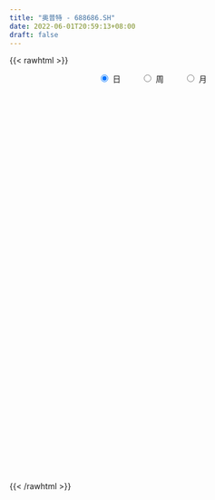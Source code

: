 ```yaml
---
title: "奥普特 - 688686.SH"
date: 2022-06-01T20:59:13+08:00
draft: false
---
```

{{< rawhtml >}}
    <div style="text-align: center">
        <label style="padding: 1rem;"><input style="margin-right: .5rem" type="radio" name="period" value="D" checked onclick="period_change(this)">日</label>
        <label style="padding: 1rem;"><input style="margin-right: .5rem" type="radio" name="period" value="W" onclick="period_change(this)">周</label>
        <label style="padding: 1rem;"><input style="margin-right: .5rem" type="radio" name="period" value="M" onclick="period_change(this)">月</label>
    </div>
    <div id="chart" style="height: 700px;"></div> 
    <script type="text/javascript">
        const D_v = [3073.56,3570.49,4450.12,4351.81,6193.19,5947.71,5060.28,4762.73,8066.5,4481.57,3810.69,2955.13,3733.96,3169.57,2418.43,2650.15,4388.27,2578.85,5516.89,4680.65,6659.04,4850.13,4272.58,3366.14,3447.49,6123.15,3478.51,3090.1,7128.72,5481.04,3891.7,6214.6,5378.89,3800.16,3992.85,5135.94,15775.53,7763.5,7075.0,7982.05,5713.21,8111.19,8560.48,5795.95,5612.41,6143.63,7220.48,8824.24,6530.58,4623.72,6844.73,8132.8,7588.41,5168.32,2643.66,3225.88,4204.15,6619.06,5146.61,4627.14,3337.14,4028.54,2800.41,3616.13,3295.38,5903.85,6522.66,3070.65,2129.88,4999.5,4240.45,4597.02,4978.2,3377.05,2982.21,4438.9,2606.77,6194.88,4438.21,2889.52,2530.87,1859.25,2761.92,3478.22,7118.58,2593.83,2273.57,1320.84,2128.8,1527.72,2535.72,1287.54,2208.32,1527.2,2178.31,1568.72,1359.23,2609.06,1745.93,1630.19,2829.21,4636.82,2268.42,10628.2,6002.99,6902.48,3728.44,2341.06,3687.93,4710.26,1876.79,3829.8,5022.76,2618.5,1788.72,1656.02,2929.17,2362.88,2639.19,1878.09,1519.16,1732.49,2083.23,2767.43,7198.29,6518.39,2303.93,2377.12,8960.37,4527.47,4140.35,3928.83,4168.21,3525.96,3702.27,3645.08,5051.84,8512.87,5534.42,2283.57,2441.63,2057.24,3264.84,2318.02,3152.36,1347.59,1591.81,2955.6,1963.22,1518.42,2050.43,1630.46,1741.0,1792.12,6138.42,2645.51,3370.64,4103.53,3391.64,3638.07,2726.08,2177.75,2423.26,2432.23,1428.82,2320.32,2194.89,1912.06,1686.68,1303.23,1623.84,1673.26,1171.04,1568.35,1701.99,1538.44,1617.11,2882.96,2317.04,1132.91,1878.59,4604.09,5059.08,5435.9,10001.3,6840.24,2634.24,2217.13,1627.99,1552.62,3615.36,2457.57,3144.85,3701.87,2417.42,2253.04,2629.06,1539.92,2896.91,2713.04,2248.25,1714.7,2337.67,1412.59,1682.41,2121.95,2188.14,2237.13,2457.49,2897.85,2135.31,2016.14,3105.97,1924.04,1173.63,1824.97,1854.95,1272.32,1208.66,1237.87,1335.62,1582.88,1299.96,1661.95,1550.37,2884.05,2635.15,2376.09,1890.06,2367.2,2984.76,2304.33,1706.64,2776.66,5144.75,3992.22,2669.59,2701.16,3022.81,2075.31,2099.63,2549.66,2147.36,3197.02,2122.51,2123.63,3040.88,7565.7,7876.41,4411.18]
const D_histogram = [0.0,-0.0342573219,1.2783448711,1.3111872267,2.0723949002,1.4787469409,2.2522717613,2.3322680843,-0.0968385449,-2.064727216,-3.2347457898,-3.1692264726,-3.9882190591,-3.5777254347,-3.0310388073,-3.4865002775,-2.0533915203,-1.5433735833,0.5274525257,1.8320067128,4.2109049876,6.1703239663,6.9475540744,7.1606775479,7.6632819515,9.1738910787,9.1988600874,8.6433979169,9.2598779862,7.0404761099,5.0077040502,2.3458686352,1.3594399968,-0.0038372292,-2.1345039665,-2.3496349243,-7.1660559418,-10.6473645422,-12.5515714287,-14.3113632698,-14.2063758217,-14.2512241138,-11.6133621921,-9.6458349786,-8.8362112082,-7.8440009589,-6.5170943064,-6.562070156,-4.5270012725,-3.2746224893,-0.4286990157,1.8055623474,4.0040177751,4.793242605,4.6741674279,5.2755154067,5.7266052635,6.3088143101,5.9792744217,4.4113764385,3.5718691131,2.0949359877,0.8753886877,0.5781919317,-0.1879513015,2.169385726,4.7382576465,6.062289872,5.8472370896,7.7041528536,9.3320665318,7.5372965525,5.8881484698,4.7097119062,2.574964908,0.6142323748,-0.009390201,0.3798773604,0.9012414607,1.2882327575,0.6974144735,0.4664270074,0.4187324407,-1.4112349694,-2.8400430554,-4.8444640344,-5.581825866,-6.2241203162,-5.578383718,-5.4399716091,-5.5198773155,-4.9649387841,-4.7695582744,-4.1004543446,-4.3857841367,-4.1526138814,-3.6289337433,-1.4832663498,-0.786164628,-0.4309932417,0.5524566839,-0.4995112974,-2.005890104,-5.4580976837,-8.0187689459,-10.1700911588,-11.2221880941,-10.964722479,-9.2202744942,-7.7580315864,-6.032388454,-3.7393988642,-1.0743410942,0.6792572159,1.7757155378,2.948140233,3.7409356278,4.277418117,4.867864448,4.7402114661,4.3943469652,4.098088775,3.9133391548,3.4408146259,4.4961103812,5.4176540348,5.3820599424,4.7881737112,5.7543997794,5.4879577747,4.3583820681,2.7700724383,1.6100131107,0.5141502152,-0.7630626172,-1.1831547086,-0.6911212693,-0.7928608827,-0.0511295389,0.1572543904,-0.3719868058,-0.2888664638,-0.9097950755,-1.6379517422,-1.5356303691,-1.2781443243,-0.9828348036,-1.4992217577,-2.0739189314,-1.7919883136,-1.6220243585,-0.8937041158,-0.1966601862,0.2277274783,-0.2222386274,-0.7381188704,-1.4404009898,-1.5330211749,-1.5669493545,-1.4337664253,-1.4463254586,-1.286189008,-0.6781667256,-0.0132285275,0.3943565691,0.3690625394,-0.1008871247,-0.0577057803,-0.3433723855,-0.3842113708,-0.6834656188,-0.7950309413,-0.6474384566,-0.2485137594,0.5134331696,0.6529648307,0.4329067671,-0.0597155031,0.1769651805,0.2755865851,0.3789373787,-0.0964154715,-0.6917573153,-1.294631361,-0.082513318,1.4914313295,2.3879071634,3.110557413,3.3595585484,3.4482987356,2.8943670509,2.5392586069,1.5723899963,0.8261708265,0.3423923776,0.0419814734,-0.5192651137,-1.2432027007,-2.4489314166,-2.9654482089,-2.5251444578,-2.2522822848,-2.0732393293,-1.8187297833,-1.1778436617,-1.1668893436,-0.9130229024,-1.0719470511,-1.4718508233,-0.6795963251,-0.1963796224,0.2706205599,0.7670635506,1.0308900626,1.0927682406,0.4482182519,0.194883957,-0.2692124562,-0.2720634051,-0.5636032705,-0.4796610433,-0.5747625419,-0.5620006276,-0.7347718982,-1.0023149402,-1.6631298505,-2.4032242845,-2.2745608217,-1.8801676202,-0.6238256959,0.8418861661,2.0803156894,2.5610562375,3.1277305588,4.4289210001,5.1093625682,5.2146824069,5.1387940079,4.9090274865,4.6053799824,4.1797469339,3.8909503263,3.3231934747,2.4980471005,1.8837447167,1.4646234327,1.5351257805,2.9367155791,4.2497004045,5.1357115112]
const D_fast = [0.0,-0.0428216524,1.5893667584,1.9500059206,3.2293123193,3.0053510952,4.3419438559,5.0050071999,2.5516909345,0.0676204594,-1.9110845619,-2.6378718628,-4.453919214,-4.9378569483,-5.1489300228,-6.4760165624,-5.5562556853,-5.4320811441,-3.2293919037,-1.4668360383,1.9647884834,5.4667884536,7.9809070804,9.9841999409,12.4026248322,16.2067067291,18.5313907596,20.1367780684,23.0682276343,22.6089447855,21.8280987383,19.7527304821,19.1061618429,17.7419253096,15.0776325806,14.2750928917,7.6671578889,1.5240081528,-3.5180915908,-8.8557242493,-12.3023307567,-15.9099850773,-16.1754637036,-16.6193952347,-18.0188242664,-18.9876142568,-19.2899811809,-20.9754745695,-20.0721560042,-19.6384328433,-16.8996841236,-14.2140321737,-11.0145723021,-9.027036821,-7.9775701412,-6.0573433107,-4.174602138,-2.0151895139,-0.8499107968,-1.3149646704,-1.2615047176,-2.2147038461,-3.2154039741,-3.3680527471,-4.1811838058,-1.2815003468,2.4719359854,5.3115406789,6.5582971689,10.3412511463,14.3021814574,14.3917356162,14.214624651,14.2136160639,12.7226102927,10.9154358533,10.2894657272,10.7737026286,11.5203770941,12.2294265803,11.8129619146,11.6985812004,11.7555697439,9.5727935915,7.4339747417,4.218437754,2.0856194559,-0.1127050734,-0.8615644046,-2.083145198,-3.5430202333,-4.2293163979,-5.2263254568,-5.5823351131,-6.9641109394,-7.7690941545,-8.1526474522,-6.3777966462,-5.8772360814,-5.6298130055,-4.5082489089,-5.6850947146,-7.6929460471,-12.5096780478,-17.0750415464,-21.7688865491,-25.6265305078,-28.1102455125,-28.6708661513,-29.1481311401,-28.9305851212,-27.5724452475,-25.175972751,-23.2525601369,-21.7121729306,-19.8027131771,-18.0746838754,-16.468846857,-14.6614344139,-13.6040345293,-12.851312289,-12.1230482854,-11.3294631169,-10.9417839893,-8.7624606387,-6.4865034764,-5.1765825831,-4.5734253866,-2.1685993735,-1.0630519345,-1.1030321241,-1.9988236444,-2.7563796943,-3.723705036,-5.1916835227,-5.9075642912,-5.5883111692,-5.8882660033,-5.1593170442,-4.9116195174,-5.533857415,-5.522953689,-6.3713310696,-7.5089756718,-7.790561891,-7.8526119272,-7.8030111074,-8.6942035009,-9.7873804075,-9.9534468682,-10.1889890026,-9.6840947889,-9.0362159059,-8.5548963718,-9.0604221343,-9.7608320949,-10.8232144618,-11.2990899405,-11.7247554588,-11.9500141359,-12.3241545338,-12.4855653352,-12.0470847342,-11.3854536681,-10.8792794292,-10.812307824,-11.3074792692,-11.27872437,-11.6502340715,-11.7871258995,-12.2572465522,-12.56756961,-12.5818367395,-12.2450404821,-11.3547352607,-11.0519623919,-11.1637937638,-11.6713449097,-11.390422931,-11.2229048801,-11.0248197419,-11.5242764599,-12.2925576326,-13.2190895186,-12.027599805,-10.0807973252,-8.5873447005,-7.0870550976,-5.9981643251,-5.047349454,-4.877689376,-4.5979831682,-5.1717542798,-5.711430743,-6.1096110974,-6.3995266332,-7.0905894988,-8.125327761,-9.943289331,-11.2011681755,-11.3921505389,-11.6823589371,-12.0216258139,-12.2217987138,-11.8753735076,-12.1561415254,-12.1305308097,-12.5574417213,-13.3253081993,-12.7029527824,-12.2688309853,-11.734175663,-11.0459667846,-10.524417757,-10.1893475188,-10.7218429445,-10.9264562502,-11.4578557774,-11.5287225776,-11.9611632607,-11.9971362943,-12.2359284283,-12.363666671,-12.7201309161,-13.2382526931,-14.3148500661,-15.6557505713,-16.0957273138,-16.1713760173,-15.0709905171,-13.3948071135,-11.6362986678,-10.5152940603,-9.1666870994,-6.758266408,-4.8004841979,-3.3914937575,-2.1826836546,-1.1851933043,-0.3374958128,0.2818078722,0.9657488462,1.2287903632,1.0281557641,0.8847895596,0.8318241336,1.2861079266,3.42187662,5.7972865465,7.9672255311]
const D_slow = [0.0,-0.0085643305,0.3110218873,0.638818694,1.156917419,1.5266041543,2.0896720946,2.6727391156,2.6485294794,2.1323476754,1.3236612279,0.5313546098,-0.465700155,-1.3601315136,-2.1178912155,-2.9895162849,-3.5028641649,-3.8887075608,-3.7568444294,-3.2988427511,-2.2461165042,-0.7035355127,1.0333530059,2.8235223929,4.7393428808,7.0328156504,9.3325306723,11.4933801515,13.8083496481,15.5684686755,16.8203946881,17.4068618469,17.7467218461,17.7457625388,17.2121365472,16.6247278161,14.8332138306,12.1713726951,9.0334798379,5.4556390204,1.904045065,-1.6587609634,-4.5621015115,-6.9735602561,-9.1826130582,-11.1436132979,-12.7728868745,-14.4134044135,-15.5451547316,-16.363810354,-16.4709851079,-16.019594521,-15.0185900773,-13.820279426,-12.651737569,-11.3328587174,-9.9012074015,-8.324003824,-6.8291852185,-5.7263411089,-4.8333738306,-4.3096398337,-4.0907926618,-3.9462446789,-3.9932325043,-3.4508860728,-2.2663216611,-0.7507491931,0.7110600793,2.6370982927,4.9701149256,6.8544390637,8.3264761812,9.5039041577,10.1476453847,10.3012034784,10.2988559282,10.3938252683,10.6191356335,10.9411938228,11.1155474412,11.232154193,11.3368373032,10.9840285609,10.274017797,9.0629017884,7.6674453219,6.1114152429,4.7168193134,3.3568264111,1.9768570822,0.7356223862,-0.4567671824,-1.4818807686,-2.5783268027,-3.6164802731,-4.5237137089,-4.8945302964,-5.0910714534,-5.1988197638,-5.0607055928,-5.1855834172,-5.6870559432,-7.0515803641,-9.0562726006,-11.5987953903,-14.4043424138,-17.1455230335,-19.4505916571,-21.3900995537,-22.8981966672,-23.8330463833,-24.1016316568,-23.9318173528,-23.4878884684,-22.7508534101,-21.8156195032,-20.7462649739,-19.5292988619,-18.3442459954,-17.2456592541,-16.2211370604,-15.2428022717,-14.3825986152,-13.2585710199,-11.9041575112,-10.5586425256,-9.3615990978,-7.9229991529,-6.5510097093,-5.4614141922,-4.7688960827,-4.366392805,-4.2378552512,-4.4286209055,-4.7244095826,-4.8971899,-5.0954051206,-5.1081875053,-5.0688739078,-5.1618706092,-5.2340872252,-5.461535994,-5.8710239296,-6.2549315219,-6.574467603,-6.8201763038,-7.1949817433,-7.7134614761,-8.1614585545,-8.5669646441,-8.7903906731,-8.8395557196,-8.7826238501,-8.8381835069,-9.0227132245,-9.382813472,-9.7660687657,-10.1578061043,-10.5162477106,-10.8778290753,-11.1993763273,-11.3689180087,-11.3722251405,-11.2736359983,-11.1813703634,-11.2065921446,-11.2210185897,-11.306861686,-11.4029145287,-11.5737809334,-11.7725386687,-11.9343982829,-11.9965267227,-11.8681684303,-11.7049272226,-11.5967005309,-11.6116294066,-11.5673881115,-11.4984914652,-11.4037571206,-11.4278609885,-11.6008003173,-11.9244581575,-11.945086487,-11.5722286547,-10.9752518638,-10.1976125106,-9.3577228735,-8.4956481896,-7.7720564269,-7.1372417751,-6.7441442761,-6.5376015694,-6.452003475,-6.4415081067,-6.5713243851,-6.8821250603,-7.4943579144,-8.2357199667,-8.8670060811,-9.4300766523,-9.9483864846,-10.4030689305,-10.6975298459,-10.9892521818,-11.2175079074,-11.4854946702,-11.853457376,-12.0233564573,-12.0724513629,-12.0047962229,-11.8130303352,-11.5553078196,-11.2821157594,-11.1700611965,-11.1213402072,-11.1886433212,-11.2566591725,-11.3975599901,-11.517475251,-11.6611658864,-11.8016660433,-11.9853590179,-12.2359377529,-12.6517202156,-13.2525262867,-13.8211664921,-14.2912083972,-14.4471648211,-14.2366932796,-13.7166143573,-13.0763502979,-12.2944176582,-11.1871874081,-9.9098467661,-8.6061761644,-7.3214776624,-6.0942207908,-4.9428757952,-3.8979390617,-2.9252014801,-2.0944031115,-1.4698913364,-0.9989551572,-0.632799299,-0.2490178539,0.4851610409,1.547586142,2.8315140198]
const D_data = [['2021-05-21', 382.7007, 370.3247, 365.2053, 382.7007],['2021-05-24', 371.776, 369.7879, 354.4596, 373.3665],['2021-05-25', 367.7998, 390.663, 367.7998, 394.7784],['2021-05-26', 391.1998, 379.3805, 377.7403, 393.6353],['2021-05-27', 380.6032, 392.1541, 377.7403, 410.226],['2021-05-28', 395.2257, 377.2433, 374.7681, 395.2257],['2021-05-31', 377.2433, 396.6274, 370.782, 398.6155],['2021-06-01', 396.6373, 392.4324, 386.985, 410.5441],['2021-06-02', 393.0587, 355.8811, 353.4854, 393.6452],['2021-06-03', 355.9507, 349.2011, 347.034, 361.1893],['2021-06-04', 345.702, 348.8034, 341.3282, 362.6307],['2021-06-07', 348.8034, 358.8533, 346.0996, 362.8295],['2021-06-08', 359.8573, 342.8491, 339.9663, 363.8236],['2021-06-09', 341.9345, 353.9825, 337.9782, 359.6486],['2021-06-10', 347.9983, 355.3841, 347.9983, 364.8077],['2021-06-11', 358.3563, 340.0856, 339.012, 358.3563],['2021-06-15', 340.0756, 363.7242, 340.0756, 371.3486],['2021-06-16', 363.7639, 355.4537, 353.8831, 367.7998],['2021-06-17', 352.889, 381.0704, 352.889, 387.5516],['2021-06-18', 385.6729, 381.0704, 374.7284, 387.6809],['2021-06-21', 381.4879, 406.5679, 380.7225, 409.8184],['2021-06-22', 406.5579, 417.0452, 396.6174, 417.7709],['2021-06-23', 415.7231, 414.9478, 404.878, 426.3297],['2021-06-24', 412.5322, 416.5084, 410.5441, 428.0394],['2021-06-25', 415.5144, 428.5762, 407.5619, 433.4073],['2021-06-28', 428.6061, 454.2825, 424.9579, 459.9983],['2021-06-29', 451.5588, 448.3778, 438.8846, 457.5728],['2021-06-30', 453.2884, 448.3181, 440.8429, 456.4793],['2021-07-01', 449.7595, 472.1754, 438.1589, 479.1338],['2021-07-02', 467.9507, 440.9224, 430.5345, 472.1754],['2021-07-05', 437.145, 438.8746, 431.4391, 450.7039],['2021-07-06', 438.8746, 423.6457, 409.1027, 455.3362],['2021-07-07', 425.445, 438.7454, 418.5164, 445.1372],['2021-07-08', 443.5367, 430.7234, 423.4767, 443.5367],['2021-07-09', 424.4609, 413.2579, 406.6772, 430.3258],['2021-07-12', 413.2579, 431.5186, 402.701, 437.3835],['2021-07-13', 431.4192, 358.6048, 347.5012, 436.3895],['2021-07-14', 356.9746, 347.5907, 341.0796, 358.5949],['2021-07-15', 346.9446, 344.9366, 337.2327, 352.8592],['2021-07-16', 345.2646, 327.0436, 322.5803, 346.8949],['2021-07-19', 325.0555, 334.996, 325.0555, 343.8133],['2021-07-20', 333.0079, 321.8646, 315.115, 335.2048],['2021-07-21', 321.7453, 351.6961, 319.0912, 352.7399],['2021-07-22', 350.9009, 346.4277, 334.2008, 352.8989],['2021-07-23', 345.9306, 330.8707, 324.0614, 345.9704],['2021-07-26', 333.8032, 329.8965, 319.0912, 333.8032],['2021-07-27', 324.0614, 332.9085, 323.0873, 350.9009],['2021-07-28', 333.4751, 311.9936, 308.5542, 334.7972],['2021-07-29', 318.6936, 336.8748, 318.6936, 339.9663],['2021-07-30', 339.6283, 330.5725, 324.3199, 340.9604],['2021-08-02', 332.0139, 357.8394, 331.0198, 359.8474],['2021-08-03', 356.3085, 362.1933, 352.6902, 378.3268],['2021-08-04', 363.6645, 373.8933, 360.8514, 390.663],['2021-08-05', 371.0702, 365.8117, 359.6486, 379.4402],['2021-08-06', 365.8117, 358.1575, 356.7459, 370.603],['2021-08-09', 357.8593, 370.782, 349.0221, 373.287],['2021-08-10', 369.7879, 374.6588, 364.1715, 379.5296],['2021-08-11', 370.782, 382.641, 369.2909, 390.2555],['2021-08-12', 382.7106, 375.7522, 374.8476, 394.6392],['2021-08-13', 375.7522, 358.3563, 353.4258, 375.7522],['2021-08-16', 355.891, 363.4061, 351.1494, 367.7998],['2021-08-17', 361.3385, 350.7518, 343.4157, 363.595],['2021-08-18', 347.2627, 347.2527, 339.1512, 353.5749],['2021-08-19', 347.9187, 354.7081, 337.7794, 356.3682],['2021-08-20', 360.9309, 345.533, 339.0717, 361.8554],['2021-08-23', 351.7856, 389.2714, 346.2288, 390.663],['2021-08-24', 394.2516, 407.6613, 382.7305, 409.5302],['2021-08-25', 397.7308, 406.7468, 397.7308, 414.3712],['2021-08-26', 404.5897, 395.2456, 391.3788, 407.8502],['2021-08-27', 401.369, 431.3596, 395.683, 435.3954],['2021-08-30', 431.4192, 445.336, 417.5025, 459.7498],['2021-08-31', 437.1847, 409.5998, 405.3054, 444.4413],['2021-09-01', 415.067, 408.556, 390.8618, 422.0751],['2021-09-02', 405.5738, 412.3135, 399.8083, 427.4231],['2021-09-03', 406.8959, 395.6631, 391.5179, 416.6178],['2021-09-06', 402.1444, 389.4702, 387.1838, 404.5698],['2021-09-07', 390.6531, 400.9316, 387.6809, 403.5857],['2021-09-08', 397.9097, 414.6197, 397.6214, 432.4133],['2021-09-09', 414.6396, 420.763, 412.0849, 435.3259],['2021-09-10', 422.0254, 423.9638, 410.5441, 430.4252],['2021-09-13', 422.4827, 413.5263, 408.556, 429.9977],['2021-09-14', 406.5679, 417.8703, 406.5679, 432.4133],['2021-09-15', 417.5025, 421.3793, 416.7072, 433.3079],['2021-09-16', 416.5879, 395.1363, 393.1581, 425.3157],['2021-09-17', 396.6075, 391.1302, 348.7637, 413.9537],['2021-09-22', 376.7463, 372.8894, 371.786, 386.6868],['2021-09-23', 381.7166, 378.3368, 369.5891, 381.7166],['2021-09-24', 378.3368, 372.0245, 370.2352, 381.7066],['2021-09-27', 377.7205, 384.2116, 367.7998, 393.6054],['2021-09-28', 380.7225, 376.13, 373.2572, 389.9175],['2021-09-29', 362.9488, 369.5295, 362.9488, 383.7047],['2021-09-30', 369.43, 374.7582, 366.8057, 376.7463],['2021-10-08', 382.6907, 368.3962, 359.8474, 382.6907],['2021-10-11', 368.4956, 372.9788, 368.4956, 385.6331],['2021-10-12', 378.7244, 358.3563, 355.9209, 383.148],['2021-10-13', 358.8533, 360.8414, 358.3563, 375.7522],['2021-10-14', 363.8236, 362.8295, 355.2648, 371.7561],['2021-10-15', 363.5055, 387.6809, 357.9686, 390.663],['2021-10-18', 389.2316, 375.6131, 371.776, 389.8877],['2021-10-19', 372.7701, 372.9589, 366.9052, 387.2833],['2021-10-20', 376.7463, 383.7842, 370.3247, 395.1959],['2021-10-21', 381.299, 357.3722, 343.5051, 381.299],['2021-10-22', 356.8652, 342.9485, 341.6065, 359.1416],['2021-10-25', 318.0971, 301.1883, 288.6036, 318.0971],['2021-10-26', 296.4268, 289.4783, 289.1801, 300.1942],['2021-10-27', 289.4883, 273.0367, 270.651, 291.6553],['2021-10-28', 274.9055, 267.6688, 265.4123, 277.5795],['2021-10-29', 268.2255, 270.7603, 264.4182, 273.2454],['2021-11-01', 272.3707, 284.1104, 270.3925, 290.0648],['2021-11-02', 286.2874, 279.5378, 276.3469, 289.3789],['2021-11-03', 280.0945, 282.7883, 278.3449, 286.2874],['2021-11-04', 282.0925, 293.544, 281.6352, 297.1226],['2021-11-05', 294.9953, 306.3077, 294.9953, 310.6815],['2021-11-08', 306.3176, 303.2857, 297.1027, 308.1566],['2021-11-09', 302.5104, 300.3831, 299.3692, 309.6874],['2021-11-10', 301.6952, 306.089, 299.8065, 308.8723],['2021-11-11', 301.5561, 306.1685, 298.723, 310.6417],['2021-11-12', 305.2142, 306.745, 301.1982, 310.0751],['2021-11-15', 309.1506, 311.2779, 302.6992, 322.461],['2021-11-16', 318.0772, 304.6873, 303.1863, 318.0772],['2021-11-17', 303.1963, 301.7946, 300.8901, 307.6993],['2021-11-18', 301.4368, 301.6952, 299.8861, 309.4687],['2021-11-19', 298.2956, 302.7589, 294.3392, 305.5025],['2021-11-22', 303.2161, 298.2061, 296.6355, 306.1685],['2021-11-23', 306.1685, 320.1548, 300.3533, 327.9184],['2021-11-24', 320.0952, 326.0297, 313.1169, 334.996],['2021-11-25', 331.1988, 319.1707, 317.1031, 331.1988],['2021-11-26', 314.3794, 313.1269, 310.2242, 319.0315],['2021-11-29', 316.109, 336.6959, 316.109, 342.9485],['2021-11-30', 342.024, 326.6261, 325.3338, 343.9425],['2021-12-01', 326.6062, 315.115, 311.7352, 327.5903],['2021-12-02', 318.0971, 304.1207, 303.2161, 318.0971],['2021-12-03', 308.1467, 303.1366, 298.5938, 313.7133],['2021-12-06', 304.0313, 298.057, 289.3093, 305.1645],['2021-12-07', 296.0093, 288.6234, 284.3092, 302.8583],['2021-12-08', 292.212, 293.3253, 284.3092, 293.7826],['2021-12-09', 297.1524, 303.5144, 293.2458, 305.9896],['2021-12-10', 302.073, 295.8204, 295.2935, 307.7987],['2021-12-13', 296.2279, 307.0631, 293.2856, 310.1447],['2021-12-14', 306.9637, 302.2718, 300.2042, 306.9637],['2021-12-15', 302.5203, 291.3372, 291.3372, 303.0969],['2021-12-16', 291.2577, 296.7946, 286.7844, 297.8184],['2021-12-17', 297.2419, 285.2635, 283.3053, 297.3214],['2021-12-20', 280.3231, 278.4244, 277.8578, 289.7169],['2021-12-21', 278.4244, 284.9951, 271.3766, 288.2755],['2021-12-22', 284.9951, 285.8699, 281.7048, 288.2258],['2021-12-23', 285.8699, 285.9793, 281.178, 287.8779],['2021-12-24', 285.2437, 273.2057, 272.9472, 286.6254],['2021-12-27', 276.9334, 267.0127, 266.456, 276.9334],['2021-12-28', 268.7622, 274.2693, 266.3964, 275.3429],['2021-12-29', 274.3588, 271.5257, 270.1937, 275.2037],['2021-12-30', 269.4183, 278.7127, 269.3686, 282.2118],['2021-12-31', 282.4106, 280.4921, 275.5218, 286.7347],['2022-01-04', 280.3231, 278.8718, 278.335, 285.8003],['2022-01-05', 277.5099, 266.5853, 256.5553, 278.7227],['2022-01-06', 266.3964, 261.4758, 258.613, 270.0446],['2022-01-07', 261.8536, 253.6427, 253.4836, 267.8278],['2022-01-10', 250.6108, 256.5652, 246.0978, 258.7422],['2022-01-11', 253.4936, 254.2888, 251.7639, 256.943],['2022-01-12', 251.0184, 253.9707, 248.5134, 258.0364],['2022-01-13', 255.4718, 249.7858, 247.8474, 255.939],['2022-01-14', 248.7619, 249.6764, 247.072, 253.5831],['2022-01-17', 251.4757, 254.9747, 248.7718, 256.4658],['2022-01-18', 254.3187, 257.2412, 251.5751, 264.6966],['2022-01-19', 257.3903, 255.4618, 250.6705, 259.9152],['2022-01-20', 256.2372, 249.7758, 245.5312, 259.8356],['2022-01-21', 248.4736, 241.3661, 240.6007, 249.4876],['2022-01-24', 236.2567, 244.9745, 236.2567, 248.5034],['2022-01-25', 245.9686, 238.4237, 238.4237, 246.5153],['2022-01-26', 243.5431, 238.6921, 234.1592, 243.5431],['2022-01-27', 241.555, 232.4594, 231.6145, 241.5649],['2022-01-28', 232.4594, 231.4355, 224.6561, 234.6563],['2022-02-07', 236.0678, 232.5091, 230.6204, 236.7835],['2022-02-08', 233.2149, 235.0738, 230.6204, 237.4595],['2022-02-09', 235.044, 241.1773, 235.044, 245.2926],['2022-02-10', 239.5768, 234.6066, 233.7219, 241.2568],['2022-02-11', 234.4873, 228.6522, 228.6323, 235.9684],['2022-02-14', 224.6561, 221.7932, 218.1947, 233.1652],['2022-02-15', 221.7932, 228.6323, 217.7772, 230.2228],['2022-02-16', 229.2884, 226.346, 223.7614, 230.6304],['2022-02-17', 223.9901, 225.5806, 220.6799, 228.8112],['2022-02-18', 226.346, 215.7991, 211.7334, 226.6343],['2022-02-21', 215.7096, 209.4272, 205.3814, 215.7096],['2022-02-22', 209.0892, 203.602, 198.8107, 209.8646],['2022-02-23', 204.8347, 225.7496, 204.8347, 232.0519],['2022-02-24', 224.6561, 236.7338, 221.7535, 240.551],['2022-02-25', 236.7338, 234.8948, 232.6085, 240.0639],['2022-02-28', 236.2865, 237.8074, 230.1333, 239.5073],['2022-03-01', 236.9525, 235.71, 234.8054, 239.3482],['2022-03-02', 236.5847, 236.0778, 231.2964, 238.5231],['2022-03-03', 237.4595, 228.1452, 226.7734, 237.4595],['2022-03-04', 223.662, 229.2884, 223.662, 235.8591],['2022-03-07', 227.6184, 218.6918, 218.3737, 227.6184],['2022-03-08', 220.5208, 216.823, 214.8746, 225.5806],['2022-03-09', 217.7275, 216.316, 211.8328, 223.3042],['2022-03-10', 218.3538, 215.7196, 215.4213, 223.6422],['2022-03-11', 211.3954, 208.9898, 201.7929, 213.6022],['2022-03-14', 208.9898, 201.7929, 198.8306, 208.9898],['2022-03-15', 202.7869, 188.0053, 188.0053, 203.6816],['2022-03-16', 189.4666, 188.6714, 179.8143, 195.6297],['2022-03-17', 193.7808, 197.0313, 191.8623, 200.7093],['2022-03-18', 197.6178, 193.6416, 188.1843, 197.6178],['2022-03-21', 193.6416, 190.57, 187.9755, 195.4309],['2022-03-22', 189.1684, 189.6754, 188.8602, 193.1148],['2022-03-23', 192.3494, 194.2381, 188.572, 198.6815],['2022-03-24', 190.9477, 185.6196, 185.6097, 191.8523],['2022-03-25', 187.8761, 186.9616, 185.7687, 195.5104],['2022-03-28', 183.8999, 179.6255, 177.2795, 183.8999],['2022-03-29', 178.2139, 172.3987, 171.9713, 179.6454],['2022-03-30', 169.4165, 185.8383, 169.4165, 185.8383],['2022-03-31', 187.5183, 183.3532, 180.3014, 187.8761],['2022-04-01', 183.721, 184.0391, 178.9595, 187.6773],['2022-04-06', 183.3035, 185.7389, 182.1106, 188.7509],['2022-04-07', 184.377, 183.9397, 182.9058, 187.0908],['2022-04-08', 187.6574, 181.5142, 179.9933, 187.6574],['2022-04-11', 178.2636, 170.0925, 169.8241, 180.4008],['2022-04-12', 168.999, 171.2257, 166.7624, 172.1303],['2022-04-13', 172.846, 165.0129, 165.0129, 172.9653],['2022-04-14', 167.995, 167.7068, 162.7166, 170.0925],['2022-04-15', 163.0347, 161.3349, 160.1619, 165.1819],['2022-04-18', 164.0188, 163.4224, 154.0783, 164.5059],['2022-04-19', 163.0148, 159.0684, 158.8498, 165.9771],['2022-04-20', 155.0723, 158.0644, 155.0723, 161.5238],['2022-04-21', 159.973, 153.0842, 151.782, 159.973],['2022-04-22', 153.0644, 148.273, 148.114, 158.3925],['2022-04-25', 145.6686, 137.9746, 137.3683, 148.6011],['2022-04-26', 141.8514, 129.6942, 128.392, 141.8514],['2022-04-27', 124.4754, 135.1118, 124.4754, 139.1377],['2022-04-28', 136.8016, 136.1853, 133.0342, 138.0641],['2022-04-29', 144.0185, 148.4122, 135.8971, 149.943],['2022-05-05', 144.2769, 156.464, 144.2769, 159.5754],['2022-05-06', 154.0783, 160.1321, 150.2512, 164.0188],['2022-05-09', 160.1321, 155.2513, 154.0783, 161.6033],['2022-05-10', 149.1876, 159.645, 149.1279, 162.995],['2022-05-11', 163.0248, 175.2815, 159.814, 183.8999],['2022-05-12', 174.1035, 175.2041, 171.1417, 183.9893],['2022-05-13', 173.1029, 172.9528, 170.7215, 179.2065],['2022-05-16', 173.8433, 173.7833, 171.2918, 181.1477],['2022-05-17', 169.3807, 174.1035, 169.1905, 177.1753],['2022-05-18', 175.1041, 174.7639, 174.1135, 179.0964],['2022-05-19', 171.8521, 174.1535, 170.6014, 175.2341],['2022-05-20', 174.1535, 176.685, 170.2011, 178.5561],['2022-05-23', 177.0852, 173.4031, 170.6314, 179.0664],['2022-05-24', 173.7032, 168.4801, 167.1293, 178.326],['2022-05-25', 166.1587, 168.8003, 166.0787, 170.6014],['2022-05-26', 169.4807, 169.6708, 163.0969, 171.9022],['2022-05-27', 169.7609, 176.0046, 169.4807, 177.6056],['2022-05-30', 176.11, 198.5, 175.91, 201.93],['2022-05-31', 197.0, 207.79, 195.76, 213.0],['2022-06-01', 205.08, 212.49, 202.85, 216.0]]
const W_v = [129041.72,186800.14,98456.74,60437.32,46076.44,50425.7,17117.28,18824.85,40311.3,29030.38,37977.89,15727.27,14690.68,9865.68,11848.12,11978.76,24223.63,30440.8,14549.05,26308.76,19195.8,24513.32,26181.77,14927.24,17164.66,22595.38,25301.52,23278.2,43732.02,33793.24,33342.65,30377.92,23822.84,17077.6,22626.54,20174.93,20568.28,17748.84,6188.24,7479.78,2208.32,9242.52,13110.57,29603.17,19127.54,11355.29,9852.16,21165.16,25725.23,24438.02,15581.7,11365.38,8903.53,13946.69,16037.07,10799.52,8199.07,7596.93,12815.59,29970.76,11470.67,14146.24,11112.82,9742.76,11743.92,6203.64,7398.77,7430.78,12152.55,5289.09,16289.86,12448.57,12631.4,19853.29]
const W_histogram = [0.0,6.9067304843,10.3898925392,13.6720309179,14.7243438275,12.8147359514,10.1802260333,11.2547929029,10.0992321045,7.2292342863,2.4268944399,-2.5504050322,-6.1689161377,-8.5675711238,-9.1203041302,-8.5858172899,-4.6630818392,-1.5889085895,1.2936419105,3.8653480582,6.1705480262,7.5744125032,6.0659839761,4.0560536736,4.9998148926,8.1501786084,10.2560713101,9.0201503768,1.9973642161,-2.5426915059,-5.5460943648,-5.6368282835,-5.6320771492,-6.3859302529,-1.2655825904,-0.4842525982,1.621762074,0.5425181422,-1.601762425,-2.9037903638,-4.1835042154,-3.7358997837,-6.3060167748,-12.3706456376,-13.4040194695,-13.4398230426,-13.1001509999,-11.5970412629,-10.7162939574,-10.0767221793,-9.805688974,-9.8532913978,-8.8411537665,-9.3761657571,-9.3711387836,-9.2837545826,-9.2315754973,-8.7270329939,-8.588147253,-6.6272568044,-5.1884876753,-5.0781929966,-5.4788450039,-5.6130739855,-5.3206894683,-4.7387383237,-5.1216612885,-5.6233860551,-5.3179920522,-3.7715469003,-1.4494555389,0.6603647383,2.2434304188,5.7800709025]
const W_fast = [0.0,8.6334131054,14.7140482951,21.4141944032,26.1475932697,27.4416693814,27.3522159717,31.240481067,32.6097282947,31.5470390481,27.3514228117,21.7365220815,16.5757819416,12.0352341745,9.2024251356,7.5904576535,10.3474226444,13.0243687467,16.2303297243,19.7683728866,23.6162098611,26.9136774639,26.9217449308,25.9258280467,28.1195429889,33.3074513568,37.977361886,38.9964785469,32.4730334402,27.2973048417,22.9073783916,21.4074374021,20.004169249,17.6538335821,22.4577855971,23.1180524396,25.6295076303,24.6858932341,22.1411720606,20.1131965308,17.7876066254,17.3012361112,13.1546149264,3.9973246542,-0.3870540451,-3.7828133788,-6.7181790861,-8.1143296649,-9.9126558486,-11.7922646154,-13.9726536536,-16.4835789268,-17.6817297372,-20.560783167,-22.8985408894,-25.1320953341,-27.3878101231,-29.0650258682,-31.0731769405,-30.7691006931,-30.6274534827,-31.7867070532,-33.5570703115,-35.0945677895,-36.1323556394,-36.7350890757,-38.3984273626,-40.305998643,-41.3301026531,-40.7265442263,-38.7668167496,-36.4919052879,-34.3479820026,-29.3663237933]
const W_slow = [0.0,1.7266826211,4.3241557559,7.7421634854,11.4232494422,14.6269334301,17.1719899384,19.9856881641,22.5104961902,24.3178047618,24.9245283718,24.2869271137,22.7446980793,20.6028052983,18.3227292658,16.1762749433,15.0105044835,14.6132773362,14.9366878138,15.9030248283,17.4456618349,19.3392649607,20.8557609547,21.8697743731,23.1197280963,25.1572727484,27.7212905759,29.9763281701,30.4756692241,29.8399963476,28.4534727564,27.0442656856,25.6362463983,24.039763835,23.7233681874,23.6023050379,24.0077455564,24.1433750919,23.7429344857,23.0169868947,21.9711108408,21.0371358949,19.4606317012,16.3679702918,13.0169654244,9.6570096638,6.3819719138,3.4827115981,0.8036381087,-1.7155424361,-4.1669646796,-6.6302875291,-8.8405759707,-11.1846174099,-13.5274021058,-15.8483407515,-18.1562346258,-20.3379928743,-22.4850296875,-24.1418438886,-25.4389658075,-26.7085140566,-28.0782253076,-29.481493804,-30.8116661711,-31.996350752,-33.2767660741,-34.6826125879,-36.0121106009,-36.954997326,-37.3173612107,-37.1522700262,-36.5914124215,-35.1463946958]
const W_data = [['2020-12-31', 198.3251, 214.8662, 198.3251, 236.67],['2021-01-08', 220.0198, 323.0922, 219.0287, 334.9752],['2021-01-15', 327.1556, 315.7582, 292.3687, 354.9653],['2021-01-22', 312.1903, 342.1308, 302.2795, 367.9881],['2021-01-29', 336.9871, 338.7215, 304.4599, 373.6769],['2021-02-05', 337.9386, 312.1903, 277.8791, 339.8414],['2021-02-10', 311.1992, 302.2795, 292.3687, 321.9921],['2021-02-19', 301.2884, 355.8077, 297.3241, 371.6551],['2021-02-26', 359.8811, 339.2468, 326.1645, 369.7919],['2021-03-05', 336.4123, 317.1358, 311.1992, 353.1516],['2021-03-12', 307.2448, 279.4846, 239.9504, 321.11],['2021-03-19', 273.8751, 254.2121, 247.7701, 273.8751],['2021-03-26', 249.7621, 247.7701, 216.1051, 259.8513],['2021-04-02', 247.7701, 243.9049, 231.9425, 248.6918],['2021-04-09', 247.7701, 254.7076, 239.7423, 269.554],['2021-04-16', 260.6541, 263.6373, 231.2785, 266.0951],['2021-04-23', 265.8176, 315.114, 247.8593, 315.114],['2021-04-30', 322.1011, 323.0723, 312.1407, 345.7681],['2021-05-07', 329.5342, 338.8305, 327.2349, 372.1506],['2021-05-14', 336.5709, 354.0139, 323.7166, 364.7175],['2021-05-21', 357.7998, 370.3247, 351.9524, 388.3746],['2021-05-28', 371.776, 377.2433, 354.4596, 410.226],['2021-06-04', 377.2433, 348.8034, 341.3282, 410.5441],['2021-06-11', 348.8034, 340.0856, 337.9782, 364.8077],['2021-06-18', 340.0756, 381.0704, 340.0756, 387.6809],['2021-06-25', 381.4879, 428.5762, 380.7225, 433.4073],['2021-07-02', 428.6061, 440.9224, 424.9579, 479.1338],['2021-07-09', 437.145, 413.2579, 406.6772, 455.3362],['2021-07-16', 413.2579, 327.0436, 322.5803, 437.3835],['2021-07-23', 325.0555, 330.8707, 315.115, 352.8989],['2021-07-30', 333.8032, 330.5725, 308.5542, 350.9009],['2021-08-06', 332.0139, 358.1575, 331.0198, 390.663],['2021-08-13', 357.8593, 358.3563, 349.0221, 394.6392],['2021-08-20', 355.891, 345.533, 337.7794, 367.7998],['2021-08-27', 351.7856, 431.3596, 346.2288, 435.3954],['2021-09-03', 431.4192, 395.6631, 390.8618, 459.7498],['2021-09-10', 402.1444, 423.9638, 387.1838, 435.3259],['2021-09-17', 422.4827, 391.1302, 348.7637, 433.3079],['2021-09-24', 376.7463, 372.0245, 369.5891, 386.6868],['2021-09-30', 377.7205, 374.7582, 362.9488, 393.6054],['2021-10-08', 382.6907, 368.3962, 359.8474, 382.6907],['2021-10-15', 368.4956, 387.6809, 355.2648, 390.663],['2021-10-22', 389.2316, 342.9485, 341.6065, 395.1959],['2021-10-29', 318.0971, 270.7603, 264.4182, 318.0971],['2021-11-05', 272.3707, 306.3077, 270.3925, 310.6815],['2021-11-12', 306.3176, 306.745, 297.1027, 310.6417],['2021-11-19', 309.1506, 302.7589, 294.3392, 322.461],['2021-11-26', 303.2161, 313.1269, 296.6355, 334.996],['2021-12-03', 316.109, 303.1366, 298.5938, 343.9425],['2021-12-10', 304.0313, 295.8204, 284.3092, 307.7987],['2021-12-17', 296.2279, 285.2635, 283.3053, 310.1447],['2021-12-24', 280.3231, 273.2057, 271.3766, 289.7169],['2021-12-31', 276.9334, 280.4921, 266.3964, 286.7347],['2022-01-07', 280.3231, 253.6427, 253.4836, 285.8003],['2022-01-14', 250.6108, 249.6764, 246.0978, 258.7422],['2022-01-21', 251.4757, 241.3661, 240.6007, 264.6966],['2022-01-28', 236.2567, 231.4355, 224.6561, 248.5034],['2022-02-11', 236.0678, 228.6522, 228.6323, 245.2926],['2022-02-18', 224.6561, 215.7991, 211.7334, 233.1652],['2022-02-25', 215.7096, 234.8948, 198.8107, 240.551],['2022-03-04', 236.2865, 229.2884, 223.662, 239.5073],['2022-03-11', 227.6184, 208.9898, 201.7929, 227.6184],['2022-03-18', 208.9898, 193.6416, 179.8143, 208.9898],['2022-03-25', 193.6416, 186.9616, 185.6097, 198.6815],['2022-04-01', 183.8999, 184.0391, 169.4165, 187.8761],['2022-04-08', 183.3035, 181.5142, 179.9933, 188.7509],['2022-04-15', 178.2636, 161.3349, 160.1619, 180.4008],['2022-04-22', 164.0188, 148.273, 148.114, 165.9771],['2022-04-29', 145.6686, 148.4122, 124.4754, 149.943],['2022-05-06', 144.2769, 160.1321, 144.2769, 164.0188],['2022-05-13', 160.1321, 172.9528, 149.1279, 183.9893],['2022-05-20', 173.8433, 176.685, 169.1905, 181.1477],['2022-05-27', 177.0852, 176.0046, 163.0969, 179.0664],['2022-06-02', 176.11, 212.49, 175.91, 216.0]]
const M_v = [129041.72,391770.64,126679.13,103061.81,82721.4,89627.21,88500.53,146755.87,102742.37,63322.6,54164.58,74987.99,72526.02,48982.35,52600.41,53983.14,35201.88,62101.03,4411.18]
const M_histogram = [0.0,7.9041558974,12.4594870205,8.0056591333,10.3069994612,15.8150885804,21.612981869,16.4262944602,17.1467273345,14.2259344409,4.7301872818,1.8025157338,-3.3684371296,-9.8532015228,-13.2617206469,-18.4149820854,-23.1044134186,-21.1854321865,-18.6661457252]
const M_fast = [0.0,9.8801948718,17.55039775,15.0979846461,19.9760748393,29.4379361036,40.6390748594,39.5589610657,44.5660757736,45.2017664903,36.8885661517,34.411523537,28.3984613913,19.4503966173,12.7264473315,2.9694403717,-7.4960943162,-10.8734711308,-13.0207211008]
const M_slow = [0.0,1.9760389744,5.0909107295,7.0923255128,9.6690753781,13.6228475232,19.0260929905,23.1326666055,27.4193484391,30.9758320494,32.1583788698,32.6090078033,31.7668985209,29.3035981402,25.9881679784,21.3844224571,15.6083191024,10.3119610558,5.6454246245]
const M_data = [['2020-12-31', 198.3251, 214.8662, 198.3251, 236.67],['2021-01-29', 220.0198, 338.7215, 219.0287, 373.6769],['2021-02-26', 337.9386, 339.2468, 277.8791, 371.6551],['2021-03-31', 336.4123, 235.6789, 216.1051, 353.1516],['2021-04-30', 238.8404, 323.0723, 231.2785, 345.7681],['2021-05-31', 329.5342, 396.6274, 323.7166, 410.226],['2021-06-30', 396.6373, 448.3181, 337.9782, 459.9983],['2021-07-30', 449.7595, 330.5725, 308.5542, 479.1338],['2021-08-31', 332.0139, 409.5998, 331.0198, 459.7498],['2021-09-30', 415.067, 374.7582, 348.7637, 435.3259],['2021-10-29', 382.6907, 270.7603, 264.4182, 395.1959],['2021-11-30', 272.3707, 326.6261, 270.3925, 343.9425],['2021-12-31', 326.6062, 280.4921, 266.3964, 327.5903],['2022-01-28', 280.3231, 231.4355, 224.6561, 285.8003],['2022-02-28', 236.0678, 237.8074, 198.8107, 245.2926],['2022-03-31', 236.9525, 183.3532, 169.4165, 239.3482],['2022-04-29', 183.721, 148.4122, 124.4754, 188.7509],['2022-05-31', 144.2769, 207.79, 144.2769, 213.0],['2022-06-30', 205.08, 212.49, 202.85, 216.0]]
        const D_a = [null,354.4596,null,null,null,null,null,410.5441,null,null,null,null,null,337.9782,null,null,null,null,null,null,null,null,null,null,null,null,null,null,479.1338,null,null,null,null,null,null,null,null,null,null,null,null,315.115,null,null,null,null,null,null,null,null,null,null,null,null,null,null,null,null,394.6392,null,null,null,null,337.7794,null,null,null,null,null,null,459.7498,null,null,null,null,387.1838,null,null,null,null,null,null,433.3079,null,null,null,null,null,null,null,null,null,null,null,null,null,355.2648,null,null,null,395.1959,null,null,null,null,null,null,264.4182,null,null,null,null,null,null,null,null,null,null,null,null,null,null,null,null,null,null,null,null,null,343.9425,null,null,null,null,null,null,null,null,null,null,null,null,null,null,null,null,null,null,null,null,null,null,null,null,null,null,null,246.0978,null,null,null,null,null,264.6966,null,null,null,null,null,null,null,null,null,null,null,null,null,null,null,null,null,null,null,198.8107,null,null,null,null,null,null,null,null,null,null,null,223.6422,null,null,null,179.8143,null,null,null,null,198.6815,null,null,null,null,null,null,null,null,null,null,null,null,null,null,null,null,null,null,null,null,null,null,124.4754,null,null,null,null,null,null,null,183.9893,null,null,null,null,null,null,null,null,null,163.0969,null,null,null,null]
const W_a = [null,null,null,null,373.6769,null,null,null,null,null,null,null,216.1051,null,null,null,null,null,null,null,null,null,null,null,null,null,479.1338,null,null,null,308.5542,null,null,null,null,459.7498,null,null,null,null,null,null,null,null,null,null,null,null,null,null,null,null,null,null,null,null,null,null,null,null,null,null,null,null,null,null,null,null,124.4754,null,null,null,null,null]
const M_a = [null,null,null,null,null,null,null,479.1338,null,null,null,null,null,null,null,null,124.4754,null,null]
        const D_b = [[{ coord: ['2021-05-24', 410.5441] }, { coord: ['2021-10-20', 354.4596] }],[{ coord: ['2021-10-29', 264.6966] }, { coord: ['2022-01-18', 264.4182] }],[{ coord: ['2022-03-16', 183.9893] }, { coord: ['2022-05-12', 179.8143] }]]
const W_b = [[{ coord: ['2021-01-29', 373.6769] }, { coord: ['2021-09-03', 308.5542] }]]
const M_b = []
    </script>
{{< /rawhtml >}}